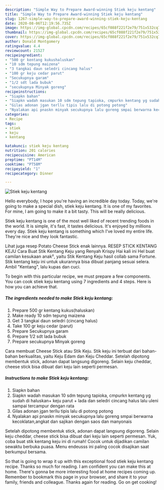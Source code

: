 ```yaml
---
description: "Simple Way to Prepare Award-winning Stiek keju kentang"
title: "Simple Way to Prepare Award-winning Stiek keju kentang"
slug: 1267-simple-way-to-prepare-award-winning-stiek-keju-kentang
date: 2020-08-06T12:19:56.735Z
image: https://img-global.cpcdn.com/recipes/65cf088f221f2e79/751x532cq70/stiek-keju-kentang-foto-resep-utama.jpg
thumbnail: https://img-global.cpcdn.com/recipes/65cf088f221f2e79/751x532cq70/stiek-keju-kentang-foto-resep-utama.jpg
cover: https://img-global.cpcdn.com/recipes/65cf088f221f2e79/751x532cq70/stiek-keju-kentang-foto-resep-utama.jpg
author: Donald Montgomery
ratingvalue: 4.4
reviewcount: 21527
recipeingredient:
- "500 gr kentang kukushaluskan"
- "10 sdm tepung maizena"
- "3 tangkai daun seledri cincang halus"
- "100 gr keju cedar parut"
- "Secukupnya garam"
- "1/2 sdt lada bubuk"
- "secukupnya Minyak goreng"
recipeinstructions:
- "Siapkn bahan"
- "Siapkn wadah masukan 10 sdm tepung tapioka, cmpurkn kentang yg sudah di haluskan+ keju parut + lada dan seledri cincang halus lalu uleni sampai tercampur dengan rata"
- "Gilas adonan jgan terllu tipis lalu di potong potong"
- "Nyalakan api pnaskn minyak secukupnya lalu goreng smpai berwarna kecoklatan,angkat dan sajikan dengan saos dan manyonais"
categories:
- Recipe
tags:
- stiek
- keju
- kentang

katakunci: stiek keju kentang 
nutrition: 201 calories
recipecuisine: American
preptime: "PT14M"
cooktime: "PT58M"
recipeyield: "1"
recipecategory: Dinner

---
```



![Stiek keju kentang](https://img-global.cpcdn.com/recipes/65cf088f221f2e79/751x532cq70/stiek-keju-kentang-foto-resep-utama.jpg)

Hello everybody, I hope you're having an incredible day today. Today, we're going to make a special dish, stiek keju kentang. It is one of my favorites. For mine, I am going to make it a bit tasty. This will be really delicious.

Stiek keju kentang is one of the most well liked of recent trending foods in the world. It is simple, it's fast, it tastes delicious. It's enjoyed by millions every day. Stiek keju kentang is something which I've loved my entire life. They're nice and they look fantastic.

Lihat juga resep Potato Cheese Stick enak lainnya. RESEP STICK KENTANG KEJU Cara Buat Stik Kentang Keju yang Renyah Krispy Hai kali ini Hel buat camilan kesukaan anak², yaitu Stik Kentang Keju hasil collab sama Fortune. Stik kentang keju ini untuk ukurannya bisa dibuat panjang sesuai selera. Ambil &#34;Kentang&#34;, lalu kupas dan cuci.


To begin with this particular recipe, we must prepare a few components. You can cook stiek keju kentang using 7 ingredients and 4 steps. Here is how you can achieve that.

<!--inarticleads1-->

##### The ingredients needed to make Stiek keju kentang:

1. Prepare 500 gr kentang kukus(haluskan)
1. Make ready 10 sdm tepung maizena
1. Get 3 tangkai daun seledri (cincang halus)
1. Take 100 gr keju cedar (parut)
1. Prepare Secukupnya garam
1. Prepare 1/2 sdt lada bubuk
1. Prepare secukupnya Minyak goreng


Cara membuat Cheese Stick atau Stik Keju. Stik keju ini terbuat dari bahan-bahan berkualitas, yaitu Keju Edam dan Keju Cheddar. Setelah dipotong membentuk stick, adonan dapat langsung digoreng. Selain keju cheddar, cheese stick bisa dibuat dari keju lain seperti permesan. 

<!--inarticleads2-->

##### Instructions to make Stiek keju kentang:

1. Siapkn bahan
1. Siapkn wadah masukan 10 sdm tepung tapioka, cmpurkn kentang yg sudah di haluskan+ keju parut + lada dan seledri cincang halus lalu uleni sampai tercampur dengan rata
1. Gilas adonan jgan terllu tipis lalu di potong potong
1. Nyalakan api pnaskn minyak secukupnya lalu goreng smpai berwarna kecoklatan,angkat dan sajikan dengan saos dan manyonais


Setelah dipotong membentuk stick, adonan dapat langsung digoreng. Selain keju cheddar, cheese stick bisa dibuat dari keju lain seperti permesan. Yuk, coba buat stik kentang keju ini di rumah! Cocok untuk dijadikan camilan sewaktu berbuka puasa. Menu endeusss ini paling cocok disajikan saat berkumpul bersama. 

So that is going to wrap it up with this exceptional food stiek keju kentang recipe. Thanks so much for reading. I am confident you can make this at home. There's gonna be more interesting food at home recipes coming up. Remember to bookmark this page in your browser, and share it to your family, friends and colleague. Thanks again for reading. Go on get cooking!
